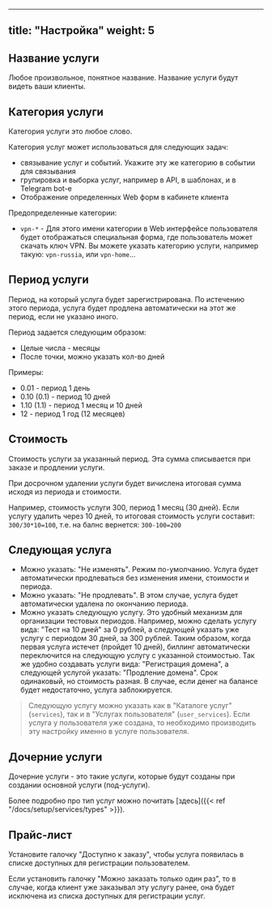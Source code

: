 
---
title: "Настройка"
weight: 5
---

## Название услуги

Любое произвольное, понятное название. Название услуги будут видеть ваши клиенты.

## Категория услуги

Категория услуги это любое слово.

Категория услуг может использоваться для следующих задач:
- связывание услуг и событий. Укажите эту же категорию в событии для связывания
- групировка и выборка услуг, например в API, в шаблонах, и в Telegram bot-е
- Отображение определенных Web форм в кабинете клиента

Предопределенные категории:
- `vpn-*` - Для этого имени категории в Web интерфейсе пользователя будет отображаться специальная форма, где пользователь может скачать ключ VPN.
Вы можете указать категорию услуги, например такую: `vpn-russia`, или `vpn-home`...

## Период услуги

Период, на который услуга будет зарегистрирована. По истечению этого периода, услуга будет продлена автоматически на этот же период, если не указано иного.

Период задается следующим образом:
- Целые числа - месяцы
- После точки, можно указать кол-во дней

Примеры:
- 0.01 - период 1 день
- 0.10 (0.1) - период 10 дней
- 1.10 (1.1) - период 1 месяц и 10 дней
- 12 - период 1 год (12 месяцев)

## Стоимость

Стоимость услуги за указанный период. Эта сумма списывается при заказе и продлении услуги.

При досрочном удалении услуги будет вичислена итоговая сумма исходя из периода и стоимости.

Например, стоимость услуги 300, период 1 месяц (30 дней).
Если услугу удалить через 10 дней, то итоговая стоимость услуги составит: `300/30*10=100`, т.е. на балнс вернется: `300-100=200`

## Следующая услуга

- Можно указать: "Не изменять". Режим по-умолчанию. Услуга будет автоматически продлеваться без изменения имени, стоимости и периода.
- Можно указать: "Не продлевать". В этом случае, услуга будет автоматически удалена по окончанию периода.
- Можно указать следующую услугу. Это удобный механизм для организации тестовых периодов. Например, можно сделать услугу вида: "Тест на 10 дней" за 0 рублей,
а следующей указать уже услугу с периодом 30 дней, за 300 рублей. Таким образом, когда первая услуга истечет (пройдет 10 дней), биллинг автоматически переключится
на следующую услугу с указанной стоимостью.
Так же удобно создавать услуги вида: "Регистрация домена", а следующей услугой указать: "Продление домена". Срок одинаковый, но стоимость разная.
В случае, если денег на балансе будет недостаточно, услуга заблокируется.

> Следующую услугу можно указать как в "Каталоге услуг" (`services`), так и в "Услугах пользователя" (`user_services`).
> Если услуга у пользователя уже создана, то необходимо производить эту настройку именно в услуге пользователя.

## Дочерние услуги

Дочерние услуги - это такие услуги, которые будут созданы при создании основной услуги (под-услуги).

Более подробно про тип услуг можно почитать [здесь]({{< ref "/docs/setup/services/types" >}}).

## Прайс-лист

Установите галочку "Доступно к заказу", чтобы услуга появилась в списке доступных для регистрации пользователем.

Если установить галочку "Можно заказать только один раз", то в случае,
когда клиент уже заказывал эту услугу ранее, она будет исключена из списка доступных для регистрации услуг.



